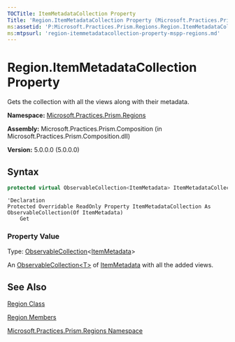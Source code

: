 ```yaml
---
TOCTitle: ItemMetadataCollection Property
Title: 'Region.ItemMetadataCollection Property (Microsoft.Practices.Prism.Regions)'
ms:assetid: 'P:Microsoft.Practices.Prism.Regions.Region.ItemMetadataCollection'
ms:mtpsurl: 'region-itemmetadatacollection-property-mspp-regions.md'
---
```


# Region.ItemMetadataCollection Property

Gets the collection with all the views along with their metadata.

**Namespace:** [Microsoft.Practices.Prism.Regions](mspp-regions-namespace)

**Assembly:** Microsoft.Practices.Prism.Composition (in Microsoft.Practices.Prism.Composition.dll)

**Version:** 5.0.0.0 (5.0.0.0)
## Syntax
```C#
protected virtual ObservableCollection<ItemMetadata> ItemMetadataCollection { get; }
```

```VB
'Declaration
Protected Overridable ReadOnly Property ItemMetadataCollection As ObservableCollection(Of ItemMetadata)
	Get
```

### Property Value

Type: [ObservableCollection](http://msdn.microsoft.com/en-us/library/ms668604)&lt;[ItemMetadata](itemmetadata-class-mspp-regions)&gt;

An [ObservableCollection&lt;T&gt;](http://msdn.microsoft.com/en-us/library/ms668604) of [ItemMetadata](itemmetadata-class-mspp-regions) with all the added views.

## See Also
[Region Class](region-class-mspp-regions)

[Region Members](region-members-mspp-regions)

[Microsoft.Practices.Prism.Regions Namespace](mspp-regions-namespace)
